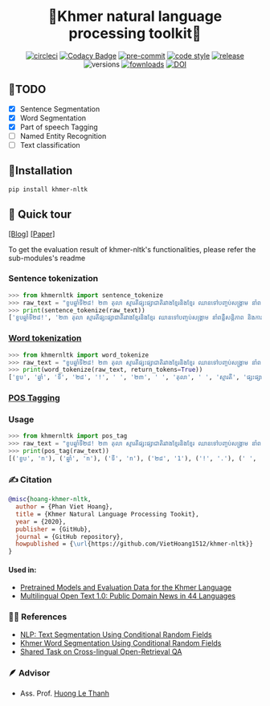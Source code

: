 <div align="center">

# 🏅Khmer natural language processing toolkit🏅

[![circleci](https://circleci.com/gh/VietHoang1512/khmer-nltk/tree/main.svg?style=svg)](https://circleci.com/gh/VietHoang1512/khmer-nltk/tree/main)
[![Codacy Badge](https://app.codacy.com/project/badge/Grade/807f43366b314887946cd9e88df700c6)](https://www.codacy.com/gh/VietHoang1512/khmer-nltk/dashboard?utm_source=github.com&amp;utm_medium=referral&amp;utm_content=VietHoang1512/khmer-nltk&amp;utm_campaign=Badge_Grade)
[![pre-commit](https://img.shields.io/badge/pre--commit-enabled-brightgreen?logo=pre-commit&logoColor=white)](https://github.com/pre-commit/pre-commit)
[![code style](https://img.shields.io/badge/code%20style-black-000000.svg)](https://github.com/psf/black)
[![release](https://img.shields.io/pypi/v/khmer-nltk.svg)](https://pypi.org/project/khmer-nltk/)
![versions](https://img.shields.io/pypi/pyversions/khmer-nltk.svg)
[![fownloads](https://pepy.tech/badge/khmer-nltk)](https://pepy.tech/project/khmer-nltk)
[![DOI](https://zenodo.org/badge/313328421.svg)](https://zenodo.org/badge/latestdoi/313328421)

</div>

## 🎯TODO

- [X] Sentence Segmentation
- [X] Word Segmentation
- [X] Part of speech Tagging
- [ ] Named Entity Recognition
- [ ] Text classification

## 💪Installation

```bash
pip install khmer-nltk
```

## 🏹 Quick tour

[[Blog]](https://towardsdatascience.com/khmer-natural-language-processing-in-python-c770afb84784)
[[Paper]](https://www2.nict.go.jp/astrec-att/member/ding/KhNLP2015-SEG.pdf)

To get the evaluation result of khmer-nltk's functionalities, please refer the sub-modules's readme

### Sentence tokenization

```python
>>> from khmernltk import sentence_tokenize
>>> raw_text = "ខួបឆ្នាំទី២៨! ២៣ តុលា ស្មារតីផ្សះផ្សាជាតិរវាងខ្មែរនិងខ្មែរ ឈានទៅបញ្ចប់សង្រ្គាម នាំពន្លឺសន្តិភាព និងការរួបរួមជាថ្មី"
>>> print(sentence_tokenize(raw_text))
['ខួបឆ្នាំទី២៨!', '២៣ តុលា ស្មារតីផ្សះផ្សាជាតិរវាងខ្មែរនិងខ្មែរ ឈានទៅបញ្ចប់សង្រ្គាម នាំពន្លឺសន្តិភាព និងការរួបរួមជាថ្មី']
```

### [Word tokenization](khmernltk/word_tokenize)

```python
>>> from khmernltk import word_tokenize
>>> raw_text = "ខួបឆ្នាំទី២៨! ២៣ តុលា ស្មារតីផ្សះផ្សាជាតិរវាងខ្មែរនិងខ្មែរ ឈានទៅបញ្ចប់សង្រ្គាម នាំពន្លឺសន្តិភាព និងការរួបរួមជាថ្មី"
>>> print(word_tokenize(raw_text, return_tokens=True))
['ខួប', 'ឆ្នាំ', 'ទី', '២៨', '!', ' ', '២៣', ' ', 'តុលា', ' ', 'ស្មារតី', 'ផ្សះផ្សា', 'ជាតិ', 'រវាង', 'ខ្មែរ', 'និង', 'ខ្មែរ', ' ', 'ឈាន', 'ទៅ', 'បញ្ចប់', 'សង្រ្គាម', ' ', 'នាំ', 'ពន្លឺ', 'សន្តិភាព', ' ', 'និង', 'ការរួបរួម', 'ជាថ្មី']
```

### [POS Tagging](khmernltk/pos_tag)

### Usage

```python
>>> from khmernltk import pos_tag
>>> raw_text = "ខួបឆ្នាំទី២៨! ២៣ តុលា ស្មារតីផ្សះផ្សាជាតិរវាងខ្មែរនិងខ្មែរ ឈានទៅបញ្ចប់សង្រ្គាម នាំពន្លឺសន្តិភាព និងការរួបរួមជាថ្មី"
>>> print(pos_tag(raw_text))
[('ខួប', 'n'), ('ឆ្នាំ', 'n'), ('ទី', 'n'), ('២៨', '1'), ('!', '.'), (' ', 'n'), ('២៣', '1'), (' ', 'n'), ('តុលា', 'n'), (' ', 'n'), ('ស្មារតី', 'n'), ('ផ្សះផ្សា', 'n'), ('ជាតិ', 'n'), ('រវាង', 'o'), ('ខ្មែរ', 'n'), ('និង', 'o'), ('ខ្មែរ', 'n'), (' ', 'n'), ('ឈាន', 'v'), ('ទៅ', 'v'), ('បញ្ចប់', 'v'), ('សង្រ្គាម', 'n'), (' ', 'n'), ('នាំ', 'v'), ('ពន្លឺ', 'n'), ('សន្តិភាព', 'n'), (' ', 'n'), ('និង', 'o'), ('ការរួបរួម', 'n'), ('ជាថ្មី', 'o')]
```

### ✍️ Citation

```bibtex
@misc{hoang-khmer-nltk,
  author = {Phan Viet Hoang},
  title = {Khmer Natural Language Processing Tookit},
  year = {2020},
  publisher = {GitHub},
  journal = {GitHub repository},
  howpublished = {\url{https://github.com/VietHoang1512/khmer-nltk}}
}
```
#### Used in:
 - [Pretrained Models and Evaluation Data for the Khmer Language](https://ieeexplore.ieee.org/stamp/stamp.jsp?arnumber=9645441)
 - [Multilingual Open Text 1.0: Public Domain News in 44 Languages](https://arxiv.org/pdf/2201.05609.pdf)
 
### 👨‍🎓 References

- [NLP: Text Segmentation Using Conditional Random Fields](https://medium.com/@phylypo/nlp-text-segmentation-using-conditional-random-fields-e8ff1d2b6060)
- [Khmer Word Segmentation Using Conditional Random Fields](https://www2.nict.go.jp/astrec-att/member/ding/KhNLP2015-SEG.pdf)
- [Shared Task on Cross-lingual Open-Retrieval QA](https://www.aclweb.org/portal/content/shared-task-cross-lingual-open-retrieval-qa)

### 🪶 Advisor

- Ass. Prof. [Huong Le Thanh](https://users.soict.hust.edu.vn/huonglt/)
